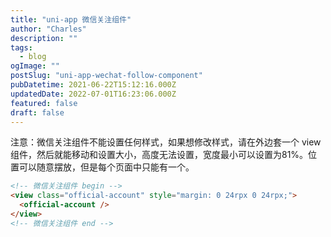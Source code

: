 ```yaml
---
title: "uni-app 微信关注组件"
author: "Charles"
description: ""
tags:
  - blog
ogImage: ""
postSlug: "uni-app-wechat-follow-component"
pubDatetime: 2021-06-22T15:12:16.000Z
updatedDate: 2022-07-01T16:23:06.000Z
featured: false
draft: false
---
```


注意：微信关注组件不能设置任何样式，如果想修改样式，请在外边套一个 view 组件，然后就能移动和设置大小，高度无法设置，宽度最小可以设置为81%。位置可以随意摆放，但是每个页面中只能有一个。

```html
<!-- 微信关注组件 begin -->
<view class="official-account" style="margin: 0 24rpx 0 24rpx;">
  <official-account />
</view>
<!-- 微信关注组件 end -->
```
